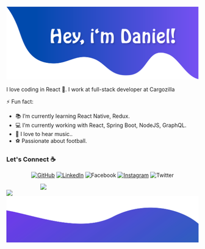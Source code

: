 ![alt text](./topp.png)

I love coding in React :snake:. I work at full-stack developer at Cargozilla

<!--
**sisodiya2421/sisodiya2421** is a ✨ _special_ ✨ repository because its `README.md` (this file) appears on your GitHub profile.

Here are some ideas to get you started:

- 🔭 I’m currently working on ...
- 🌱 I’m currently learning ...
- 👯 I’m looking to collaborate on ...
- 🤔 I’m looking for help with ...
- 💬 Ask me about ...
- 📫 How to reach me: ...
- 😄 Pronouns: ...
- ⚡ Fun fact: ...
-->

⚡ Fun fact:
- 📚 I’m currently learning React Native, Redux.
- 💻 I’m currently working with React, Spring Boot, NodeJS, GraphQL.
- :musical_note: I love to hear music..
- :soccer: Passionate about football.


### Let's Connect :coffee:
<p align="center">
	<a href="https://github.com/danieljoose"><img src="https://img.icons8.com/bubbles/50/000000/github.png" alt="GitHub"/></a>
	<a href="https://www.linkedin.com/in/daanieljoose/"><img src="https://img.icons8.com/bubbles/50/000000/linkedin.png" alt="LinkedIn"/></a>
	<img src="https://img.icons8.com/bubbles/50/000000/facebook-new.png" alt="Facebook"/></a>
	<a href="https://www.instagram.com/daanieljose/"><img src="https://img.icons8.com/bubbles/50/000000/instagram.png" alt="Instagram"/></a>
	<img src="https://img.icons8.com/bubbles/50/000000/twitter.png" alt="Twitter"/></a>
</p>



<a href="https://github.com/anuraghazra/github-readme-stats">
  <img align="right" width="415" src="https://github-readme-stats.vercel.app/api?username=danieljoose&count_private=true&show_icons=true&theme=dracula" />
</a>

<a href="https://github.com/anuraghazra/convoychat">
  <img align="left" width="350" src="https://github-readme-stats.vercel.app/api/top-langs/?username=danieljoose&layout=compact&theme=dracula" />
</a>




![alt text](./bottom.svg)
